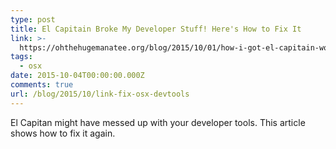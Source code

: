 ```yaml
---
type: post
title: El Capitain Broke My Developer Stuff! Here's How to Fix It
link: >-
  https://ohthehugemanatee.org/blog/2015/10/01/how-i-got-el-capitain-working-with-my-developer-tools/
tags:
  - osx
date: 2015-10-04T00:00:00.000Z
comments: true
url: /blog/2015/10/link-fix-osx-devtools
---
```

El Capitan might have messed up with your developer tools. This article shows how to fix it again.
